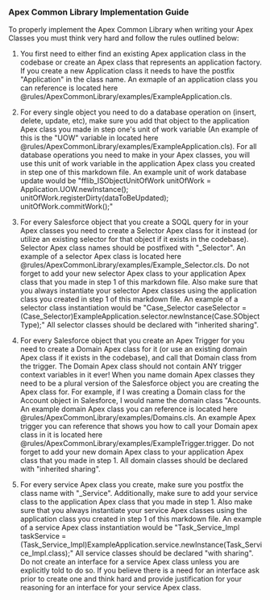 ### Apex Common Library Implementation Guide   

To properly implement the Apex Common Library when writing your Apex Classes you must think very hard and follow the rules outlined below:   

1. You first need to either find an existing Apex application class in the codebase or create an Apex class that represents an application factory. If you create a new Application class it needs to have the postfix "Application" in the class name. An exmaple of an application class you can reference is located here @rules/ApexCommonLibrary/examples/ExampleApplication.cls.    

2. For every single object you need to do a database operation on (insert, delete, update, etc), make sure you add that object to the application Apex class you made in step one's unit of work variable (An example of this is the "UOW" variable in located here @rules/ApexCommonLibrary/examples/ExampleApplication.cls). For all database operations you need to make in your Apex classes, you will use this unit of work variable in the application Apex class you created in step one of this markdown file. An example unit of work database update would be "fflib_ISObjectUnitOfWork unitOfWork = Application.UOW.newInstance(); unitOfWork.registerDirty(dataToBeUpdated); unitOfWork.commitWork();"   

3. For every Salesforce object that you create a SOQL query for in your Apex classes you need to create a Selector Apex class for it instead (or utilize an existing selector for that object if it exists in the codebase). Selector Apex class names should be postfixed with "_Selector". An example of a selector Apex class is located here @rules/ApexCommonLibrary/examples/Example_Selector.cls. Do not forget to add your new selector Apex class to your application Apex class that you made in step 1 of this markdown file. Also make sure that you always instantiate your selector Apex classes using the application class you created in step 1 of this markdown file. An example of a selector class instantiation would be "Case_Selector caseSelector = (Case_Selector)ExampleApplication.selector.newInstance(Case.SObjectType);" All selector classes should be declared with "inherited sharing".   

4. For every Salesforce object that you create an Apex Trigger for you need to create a Domain Apex class for it (or use an existing domain Apex class if it exists in the codebase), and call that Domain class from the trigger. The Domain Apex class should not contain ANY trigger context variables in it ever! When you name domain Apex classes they need to be a plural version of the Salesforce object you are creating the Apex class for. For example, if I was creating a Domain class for the Account object in Salesforce, I would name the domain class "Accounts. An example domain Apex class you can reference is located here @rules/ApexCommonLibrary/examples/Domains.cls. An example Apex trigger you can reference that shows you how to call your Domain apex class in it is located here @rules/ApexCommonLibrary/examples/ExampleTrigger.trigger. Do not forget to add your new domain Apex class to your application Apex class that you made in step 1. All domain classes should be declared with "inherited sharing".    

5. For every service Apex class you create, make sure you postfix the class name with "_Service". Additionally, make sure to add your service class to the application Apex class that you made in step 1. Also make sure that you always instantiate your service Apex classes using the application class you created in step 1 of this markdown file. An example of a service Apex class instantiation would be "Task_Service_Impl taskService = (Task_Service_Impl)ExampleApplication.service.newInstance(Task_Service_Impl.class);" All service classes should be declared "with sharing". Do not create an interface for a service Apex class unless you are explicitly told to do so. If you believe there is a need for an interface ask prior to create one and think hard and provide justification for your reasoning for an interface for your service Apex class.   

